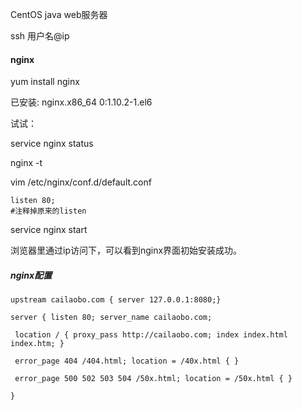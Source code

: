 CentOS java web服务器

ssh 用户名@ip




#### nginx

yum install nginx

已安装:
 nginx.x86_64 0:1.10.2-1.el6

试试：

service nginx status

nginx -t

vim /etc/nginx/conf.d/default.conf
```
listen 80;
#注释掉原来的listen
```
service nginx start

浏览器里通过ip访问下，可以看到nginx界面初始安装成功。

##### nginx配置

```
upstream cailaobo.com { server 127.0.0.1:8080;}

server { listen 80; server_name cailaobo.com;

 location / { proxy_pass http://cailaobo.com; index index.html index.htm; }

 error_page 404 /404.html; location = /40x.html { }

 error_page 500 502 503 504 /50x.html; location = /50x.html { }

}
```




